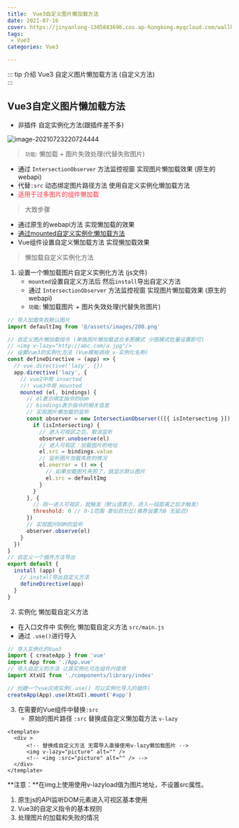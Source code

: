 ```yaml
---
title:  Vue3自定义图片懒加载方法
date: 2021-07-16
cover: https://jinyanlong-1305883696.cos.ap-hongkong.myqcloud.com/wallhaven-z8mq8y.jpg
tags:
 - Vue3
categories: Vue3

---
```


::: tip 介绍
 Vue3 自定义图片懒加载方法 (自定义方法)<br>
:::

<!-- more -->

## Vue3自定义图片懒加载方法

* 非插件 自定实例化方法(跟插件差不多)

![image-20210723220724444](https://i.loli.net/2021/07/23/Qu9WRPXgvzladjM.png)

> `功能`: 懒加载 + 图片失效处理(代替失败图片)

* 通过 `IntersectionObserver` 方法监控视窗 实现图片懒加载效果 (原生的webapi)
* 代替`:src` 动态绑定图片路径方法 使用自定义实例化懒加载方法
* <font color =#ff3040>适用于过多图片的组件懒加载</font>

> 大致步骤

* 通过原生的webapi方法 实现懒加载的效果
* [通过mounted自定义实例化懒加载方法](https://v3.cn.vuejs.org/api/options-lifecycle-hooks.html#mounted)
* Vue组件设置自定义懒加载方法 实现懒加载效果

> 懒加载自定义实例化方法

1. 设置一个懒加载图片自定义实例化方法 (js文件)
   * `mounted`设置自定义方法后 然后`install`导出自定义方法 
   * 通过 `IntersectionObserver` 方法监控视窗 实现图片懒加载效果 (原生的webapi)
   * `功能`: 懒加载图片 + 图片失效处理(代替失败图片)

```js
// 导入加载失败默认图片
import defaultImg from '@/assets/images/200.png'

// 自定义图片懒加载指令 (单独图片懒加载适合多图模式 少图模式批量设置即可)
// <img v-lazy="http://abc.com/a.jpg"/>
// 设置Vue3的实例化方法 (Vue模板调用 v-实例化名称)
const defineDirective = (app) => {
  // vue.directive('lazy', {})
  app.directive('lazy', {
    // vue2中用 inserted
    //! vue3中用 mounted
    mounted (el, bindings) {
      // el表示绑定指令的dom
      // bindings表示指令的相关信息
      // 实现图片懒加载的监听
      const observer = new IntersectionObserver(([{ isIntersecting }]) => {
        if (isIntersecting) {
          // 进入可视区之后，取消监听
          observer.unobserve(el)
          // 进入可视区：加载图片的地址
          el.src = bindings.value
          // 监听图片加载失败的情况
          el.onerror = () => {
            // 如果加载图片失败了，就显示默认图片
            el.src = defaultImg
          }
        }
      }, {
        // 刚一进入可视区，就触发（默认值表示，进入一段距离之后才触发）
        threshold: 0 // 0-1范围 类似百分比(推荐设置为0 无延迟)
      })
      // 实现图片DOM的监听
      observer.observe(el)
    }
  })
}
// 自定义一个插件方法导出
export default {
  install (app) {
	// install导出自定义方法 
    defineDirective(app)
  }
}
```

2.  实例化 懒加载自定义方法
   * 在入口文件中 实例化 懒加载自定义方法 `src/main.js`
   * 通过 `.use()`进行导入

```js
// 导入实例化的Vue3
import { createApp } from 'vue'
import App from './App.vue'
// 导入自定义的方法 让其实例化可在组件内使用
import XtxUI from './components/library/index'

// 创建一个vue应用实例(.use() 可以实例化导入的插件)
createApp(App).use(XtxUI).mount('#app')

```

3. 在需要的Vue组件中替换`:src`
   * 原始的图片路径 `:src` 替换成自定义懒加载方法 `v-lazy`

```vue
<template>
  <div >
      <!-- 替换成自定义方法 无需导入直接使用v-lazy懒加载图片 -->
      <img v-lazy="picture" alt="" />
      <!-- <img :src="picture" alt="" /> -->
  </div>
</template>
```

**注意：**在img上使用使用v-lazyload值为图片地址，不设置src属性。

1. 原生js的API监听DOM元素进入可视区基本使用
2. Vue3的自定义指令的基本规则
3. 处理图片的加载和失败的情况